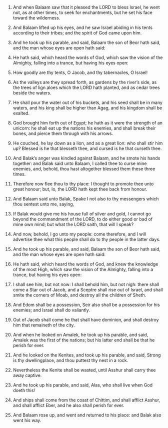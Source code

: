 1. And when Balaam saw that it pleased the LORD to bless Israel, he
went not, as at other times, to seek for enchantments, but he set his
face toward the wilderness.

2. And Balaam lifted up his eyes, and he saw Israel abiding in his
tents according to their tribes; and the spirit of God came upon him.

3. And he took up his parable, and said, Balaam the son of Beor hath
said, and the man whose eyes are open hath said:

4. He hath said,
which heard the words of God, which saw the vision of the Almighty,
falling into a trance, but having his eyes open:

5. How goodly are
thy tents, O Jacob, and thy tabernacles, O Israel!

6. As the
valleys are they spread forth, as gardens by the river’s side, as the
trees of lign aloes which the LORD hath planted, and as cedar trees
beside the waters.

7. He shall pour the water out of his buckets, and his seed shall be
in many waters, and his king shall be higher than Agag, and his
kingdom shall be exalted.

8. God brought him forth out of Egypt; he hath as it were the
strength of an unicorn: he shall eat up the nations his enemies, and
shall break their bones, and pierce them through with his arrows.

9. He couched, he lay down as a lion, and as a great lion: who shall
stir him up? Blessed is he that blesseth thee, and cursed is he that
curseth thee.

10. And Balak’s anger was kindled against Balaam, and he smote his
hands together: and Balak said unto Balaam, I called thee to curse
mine enemies, and, behold, thou hast altogether blessed them these
three times.

11. Therefore now flee thou to thy place: I thought to promote thee
unto great honour; but, lo, the LORD hath kept thee back from honour.

12. And Balaam said unto Balak, Spake I not also to thy messengers
which thou sentest unto me, saying,

13. If Balak would give me his
house full of silver and gold, I cannot go beyond the commandment of
the LORD, to do either good or bad of mine own mind; but what the LORD
saith, that will I speak?

14. And now, behold, I go unto my people:
come therefore, and I will advertise thee what this people shall do to
thy people in the latter days.

15. And he took up his parable, and said, Balaam the son of Beor
hath said, and the man whose eyes are open hath said:

16. He hath
said, which heard the words of God, and knew the knowledge of the most
High, which saw the vision of the Almighty, falling into a trance, but
having his eyes open:

17. I shall see him, but not now: I shall
behold him, but not nigh: there shall come a Star out of Jacob, and a
Sceptre shall rise out of Israel, and shall smite the corners of Moab,
and destroy all the children of Sheth.

18. And Edom shall be a possession, Seir also shall be a possession
for his enemies; and Israel shall do valiantly.

19. Out of Jacob shall come he that shall have dominion, and shall
destroy him that remaineth of the city.

20. And when he looked on Amalek, he took up his parable, and said,
Amalek was the first of the nations; but his latter end shall be that
he perish for ever.

21. And he looked on the Kenites, and took up his parable, and said,
Strong is thy dwellingplace, and thou puttest thy nest in a rock.

22. Nevertheless the Kenite shall be wasted, until Asshur shall
carry thee away captive.

23. And he took up his parable, and said, Alas, who shall live when
God doeth this!

24. And ships shall come from the coast of Chittim,
and shall afflict Asshur, and shall afflict Eber, and he also shall
perish for ever.

25. And Balaam rose up, and went and returned to his place: and
Balak also went his way.